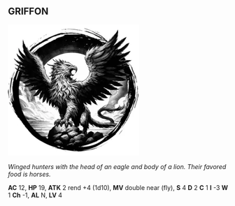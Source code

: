 ## GRIFFON

![](images/griffon.webp)

_Winged hunters with the head of an eagle and body of a lion. Their favored food is horses._

**AC** 12, **HP** 19, **ATK** 2 rend +4 (1d10), **MV** double near (fly), **S** 4 **D** 2 **C** 1 **I** -3 **W** 1 **Ch** -1, **AL** N, **LV** 4

